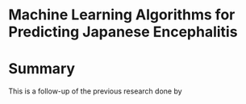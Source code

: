 # Machine Learning Algorithms for Predicting Japanese Encephalitis
# Summary
This is a follow-up of the previous research done by  
